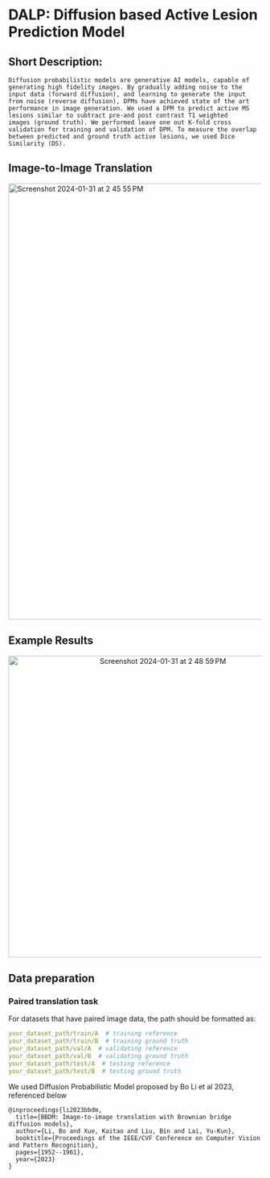 # DALP: Diffusion based Active Lesion Prediction Model

## Short Description:
```
Diffusion probabilistic models are generative AI models, capable of generating high fidelity images. By gradually adding noise to the input data (forward diffusion), and learning to generate the input
from noise (reverse diffusion), DPMs have achieved state of the art performance in image generation. We used a DPM to predict active MS lesions similar to subtract pre-and post contrast T1 weighted
images (ground truth). We performed leave one out K-fold cross validation for training and validation of DPM. To measure the overlap between predicted and ground truth active lesions, we used Dice
Similarity (DS). 
```


## Image-to-Image Translation
<img width="866" alt="Screenshot 2024-01-31 at 2 45 55 PM" src="https://github.com/Wazhee/Active-Lesion-Prediction-with-Diffusion/assets/34732790/11798bc7-577c-41b9-9eb3-5718fe1b6b92">

## Example Results
<p align="center">
  <img width="599" alt="Screenshot 2024-01-31 at 2 48 59 PM" src="https://github.com/Wazhee/Active-Lesion-Prediction-with-Diffusion/assets/34732790/af01a4b3-c398-4a9d-9da2-e9dac11e51eb">
</p>


## Data preparation
### Paired translation task
For datasets that have paired image data, the path should be formatted as:
```yaml
your_dataset_path/train/A  # training reference
your_dataset_path/train/B  # training ground truth
your_dataset_path/val/A  # validating reference
your_dataset_path/val/B  # validating ground truth
your_dataset_path/test/A  # testing reference
your_dataset_path/test/B  # testing ground truth
```


We used Diffusion Probabilistic Model proposed by Bo Li et al 2023, referenced below



```
@inproceedings{li2023bbdm,
  title={BBDM: Image-to-image translation with Brownian bridge diffusion models},
  author={Li, Bo and Xue, Kaitao and Liu, Bin and Lai, Yu-Kun},
  booktitle={Proceedings of the IEEE/CVF Conference on Computer Vision and Pattern Recognition},
  pages={1952--1961},
  year={2023}
}
```
